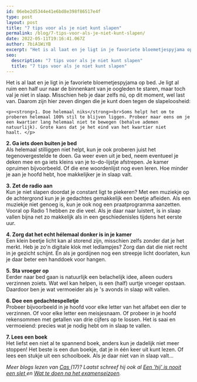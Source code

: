 ```yaml
---
id: 06ebe2d5344e41e6bd8e398f86517e4f
type: post
layout: post
title: "7 tips voor als je niet kunt slapen"
permalink: /blog/7-tips-voor-als-je-niet-kunt-slapen/
date: 2022-05-11T19:16:41.067Z
author: 7biA1WiYB
excerpt: "Het is al laat en je ligt in je favoriete bloemetjespyjama op bed. Je ligt al ruim een half uur naar de binnenkant van je oogleden te staren, maar toch val je niet in slaap. Misschien heb je daar zelfs nú, op dit moment, wel last van. Daarom zijn hier zeven dingen die je kunt doen tegen de slapeloosheid:  "
seo:
  description: "7 tips voor als je niet kunt slapen"
  title: "7 tips voor als je niet kunt slapen"
---
```

Het is al laat en je ligt in je favoriete bloemetjespyjama op bed. Je ligt al ruim een half uur naar de binnenkant van je oogleden te staren, maar toch val je niet in slaap. Misschien heb je daar zelfs nú, op dit moment, wel last van. Daarom zijn hier zeven dingen die je kunt doen tegen de slapeloosheid:  

    <p><strong>1. Doe helemaal niks</strong><br>Soms helpt het om te proberen helemaal 100% stil te blijven liggen. Probeer maar eens om je een kwartier lang helemaal niet te bewegen (behalve ademen natuurlijk). Grote kans dat je het eind van het kwartier niet haalt. </p>
<p><strong>2. Ga iets doen buiten je bed</strong><br>Als helemaal stilliggen niet helpt, kun je ook proberen juist het tegenovergestelde te doen. Ga weer even uit je bed, neem eventueel je deken mee en ga iets kleins van je to-do-lijstje afstrepen. Je kamer opruimen bijvoorbeeld. Of die ene woordenlijst nog even leren. Hoe minder je aan je hoofd hebt, hoe makkelijker je in slaap valt. </p>
<p><strong>3. Zet de radio aan</strong><br>Kun je niet slapen doordat je constant ligt te piekeren? Met een muziekje op de achtergrond kun je je gedachtes gemakkelijk een beetje afleiden. Als een muziekje niet genoeg is, kun je ook nog een praatprogramma aanzetten. Vooral op Radio 1 hebben ze die veel. Als je daar naar luistert, is in slaap vallen bijna net zo makkelijk als in een geschiedenisles tijdens het eerste uur. </p>
<p><strong>4. Zorg dat het echt hélemaal donker is in je kamer</strong><br>Een klein beetje licht kan al storend zijn, misschien zelfs zonder dat je het merkt. Heb je zo'n digitale klok met ledlampjes? Zorg dan dat die niet recht in je gezicht schijnt. En als je gordijnen nog een streepje licht doorlaten, kun je daar beter een handdoek voor hangen. </p>
<p><strong>5. Sta vroeger op</strong><br>Eerder naar bed gaan is natuurlijk een belachelijk idee, alleen ouders verzinnen zoiets. Wat wel kan helpen, is een (half) uurtje vroeger opstaan. Daardoor ben je wat vermoeider als je 's avonds in slaap wilt vallen.</p>
<p><strong>6. Doe een gedachtespelletje</strong><br>Probeer bijvoorbeeld in je hoofd voor elke letter van het alfabet een dier te verzinnen. Of voor elke letter een meisjesnaam. Of probeer in je hoofd rekensommen met getallen van drie cijfers op te lossen. Het is saai en vermoeiend: precies wat je nodig hebt om in slaap te vallen.</p>
<p><strong>7. Lees een boek</strong><br>Het liefst een niet al te spannend boek, anders kun je dadelijk niet meer stoppen! Het beste is een dun boekje, dat je in één keer uit kunt lezen. Of lees een stukje uit een schoolboek. Als je daar niet van in slaap valt...</p>
<p><em>Meer blogs lezen van <a href="https://original.sevendays.nl/users/cas-visser">Cas </a>(17)? Laatst schreef hij ook al <a href="https://original.sevendays.nl/node/7858/edit">Een 'hij' is nooit een slet</a><a href="https://original.sevendays.nl/blog/awkward-niet-meer"> </a>en <a href="https://original.sevendays.nl/blog/wat-te-doen-na-het-examenseizoen">Wat te doen na het examenseizoen</a>.</em></p>  

